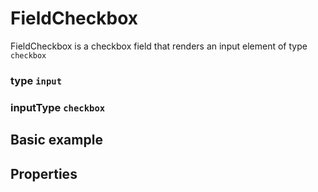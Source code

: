 # FieldCheckbox
FieldCheckbox is a checkbox field that renders an input element of type `checkbox`

### type `input`
### inputType `checkbox`

## Basic example
<script setup>
import FieldCheckboxExample from '/components/examples/fieldsFieldCheckboxExample.vue'
</script>

<FieldCheckboxExample />

## Properties
<!--@include: @/parts/shared-field-properties.md-->
